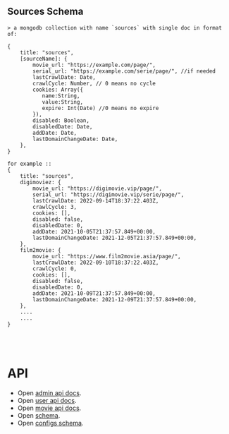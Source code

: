 
## Sources Schema

```
> a mongodb collection with name `sources` with single doc in format of:

{
    title: "sources",
    [sourceName]: {
        movie_url: "https://example.com/page/",
        serial_url: "https://example.com/serie/page/", //if needed
        lastCrawlDate: Date,
        crawlCycle: Number, // 0 means no cycle
        cookies: Array({
           name:String,
           value:String,
           expire: Int(Date) //0 means no expire
        }),
        disabled: Boolean,
        disabledDate: Date,
        addDate: Date,
        lastDomainChangeDate: Date,
    },
}

for example ::
{
    title: "sources",
    digimoviez: {
        movie_url: "https://digimovie.vip/page/",
        serial_url: "https://digimovie.vip/serie/page/",
        lastCrawlDate: 2022-09-14T18:37:22.403Z,
        crawlCycle: 3,
        cookies: [],
        disabled: false,
        disabledDate: 0,
        addDate: 2021-10-05T21:37:57.849+00:00,
        lastDomainChangeDate: 2021-12-05T21:37:57.849+00:00,
    },
    film2movie: {
        movie_url: "https://www.film2movie.asia/page/",
        lastCrawlDate: 2022-09-10T18:37:22.403Z,
        crawlCycle: 0,
        cookies: [],
        disabled: false,
        disabledDate: 0,
        addDate: 2021-10-09T21:37:57.849+00:00,
        lastDomainChangeDate: 2021-12-09T21:37:57.849+00:00,
    },
    ....
    ....
}

```


<br />
<br />

# API

- Open [admin api docs](API.ADMIN.README.md).
- Open [user api docs](API.USER.README.md).
- Open [movie api docs](API.MOVIES.README.md).
- Open [schema](SCHEMA.README.md).
- Open [configs schema](CONFIGS.README.md).
